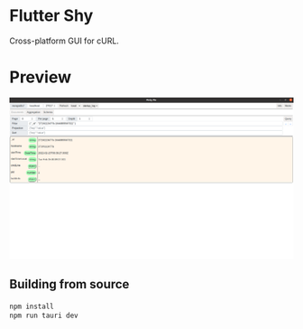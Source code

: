 # Flutter Shy

Cross-platform GUI for cURL.

# Preview

![Comparison with MongoDB Compass](./images/document_find_preview.png)

## Building from source

```
npm install
npm run tauri dev
```
